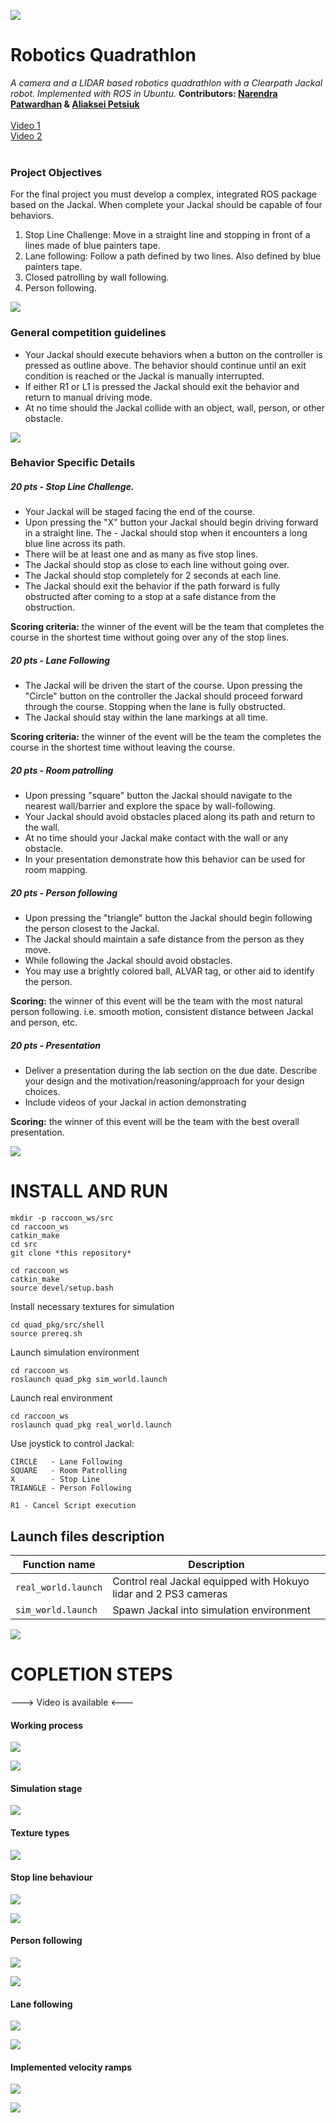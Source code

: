 ![](images/land.jpg)

# Robotics Quadrathlon
*A camera and a LIDAR based robotics quadrathlon with a Clearpath Jackal robot. Implemented with ROS in Ubuntu.*
**Contributors: [Narendra Patwardhan](https://github.com/NarendraPatwardhan/) & [Aliaksei Petsiuk](https://github.com/apetsiuk)**
<br/> <br/>
[Video 1](https://www.youtube.com/watch?v=2_tBJL9kv4g) <br/>
[Video 2](https://www.youtube.com/watch?v=hT2FvKOHYw8&t=21s) 
<br/> <br/> 

### Project Objectives

For the final project you must develop a complex, integrated ROS package based on the Jackal. When complete your Jackal should be capable of four behaviors. 

1. Stop Line Challenge: Move in a straight line and stopping in front of a lines made of blue painters tape.
2. Lane following: Follow a path defined by two lines. Also defined by blue painters tape. 
3. Closed patrolling by wall following.
4. Person following.

![](images/line.jpg)

### General competition guidelines

- Your Jackal should execute behaviors when a button on the controller is pressed as outline above. The behavior should continue until an exit condition is reached or the Jackal is manually interrupted.
- If either R1 or L1 is pressed the Jackal should exit the behavior and return to manual driving mode.
- At no time should the Jackal collide with an object, wall, person, or other obstacle.

![](images/control.jpg)

### Behavior Specific Details

##### 20 pts - Stop Line Challenge.

- Your Jackal will be staged facing the end of the course.
- Upon pressing the "X" button your Jackal should begin driving forward in a straight line. The - Jackal should stop when it encounters a long blue line across its path.
- There will be at least one and as many as five stop lines.
- The Jackal should stop as close to each line without going over.
- The Jackal should stop completely for 2 seconds at each line.
- The Jackal should exit the behavior if the path forward is fully obstructed after coming to a stop at a safe distance from the obstruction.

**Scoring criteria:** the winner of the event will be the team that completes the course in the shortest time without going over any of the stop lines.

##### 20 pts - Lane Following

- The Jackal will be driven the start of the course. Upon pressing the "Circle" button on the controller the Jackal should proceed forward through the course. Stopping when the lane is fully obstructed.
- The Jackal should stay within the lane markings at all time.

**Scoring criteria:** the winner of the event will be the team the completes the course in the shortest time without leaving the course.

##### 20 pts - Room patrolling

- Upon pressing "square" button the Jackal should navigate to the nearest wall/barrier and explore the space by wall-following.
- Your Jackal should avoid obstacles placed along its path and return to the wall.
- At no time should your Jackal make contact with the wall or any obstacle.
- In your presentation demonstrate how this behavior can be used for room mapping.

##### 20 pts - Person following

- Upon pressing the "triangle" button the Jackal should begin following the person closest to the Jackal.
- The Jackal should maintain a safe distance from the person as they move.
- While following the Jackal should avoid obstacles.
- You may use a brightly colored ball, ALVAR tag, or other aid to identify the person.

**Scoring:** the winner of this event will be the team with the most natural person following. i.e. smooth motion, consistent distance between Jackal and person, etc.

##### 20 pts - Presentation

- Deliver a presentation during the lab section on the due date. Describe your design and the motivation/reasoning/approach for your design choices.
- Include videos of your Jackal in action demonstrating

**Scoring:** the winner of this event will be the team with the best overall presentation.

![](images/line.jpg)

# INSTALL AND RUN

```
mkdir -p raccoon_ws/src
cd raccoon_ws
catkin_make
cd src
git clone *this repository*

cd raccoon_ws
catkin_make
source devel/setup.bash
```
Install necessary textures for simulation
```
cd quad_pkg/src/shell
source prereq.sh
```
Launch simulation environment
```
cd raccoon_ws
roslaunch quad_pkg sim_world.launch
```
Launch real environment
```
cd raccoon_ws
roslaunch quad_pkg real_world.launch
```

Use joystick to control Jackal:

```
CIRCLE   - Lane Following
SQUARE   - Room Patrolling
X        - Stop Line
TRIANGLE - Person Following

R1 - Cancel Script execution
```


## Launch files description

| Function name | Description                    |
| ------------- | ------------------------------ |
| `real_world.launch`      | Control real Jackal equipped with Hokuyo lidar and 2 PS3 cameras      |
| `sim_world.launch`   | Spawn Jackal into simulation environment  |


![](images/line.jpg)

# COPLETION STEPS

---> Video is available <---

#### Working process

![](images/process_1.jpg)

![](images/graph.png)

#### Simulation stage

![](images/sim_world.png)

#### Texture types

![](images/texture.jpg)

#### Stop line behaviour

![](images/stop.jpg)

![](images/stop_2.jpg)

#### Person following

![](images/person.jpg)

![](images/person_2.jpg)

#### Lane following

![](images/lane.jpg)

![](images/jackal_1.jpg)

#### Implemented velocity ramps

![](images/ramps.jpg)

![](images/line.jpg)

